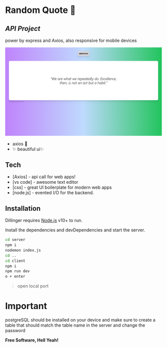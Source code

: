 # Random Quote 🗿
## _API Project_





power by express and Axios,
also responsive for mobile devices

![](./others/image.png)



- axios 🌲
- ✨ beautiful ui✨ 





## Tech

- [Axios] - api call for web apps!
- [vs code] - awesome text editor
- [css] - great UI boilerplate for modern web apps
- [node.js] - evented I/O for the backend.

## Installation

Dillinger requires [Node.js](https://nodejs.org/) v10+ to run.

Install the dependencies and devDependencies and start the server.

```sh
cd server
npm i
nodemon index.js
cd ..
cd client
npm i
npm run dev
o + enter
```

> open local port

# Important
postgreSQL should be installed on your device 
and make sure to create a table that should match the table name in the 
server and change the password 

**Free Software, Hell Yeah!**



